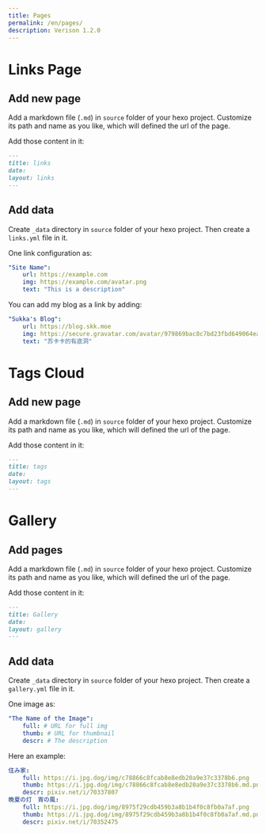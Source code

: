 ```yaml
---
title: Pages
permalink: /en/pages/
description: Verison 1.2.0
---
```


# Links Page

## Add new page

Add a markdown file (`.md`) in `source` folder of your hexo project. Customize its path and name as you like, which will defined the url of the page.

Add those content in it:

```markdown
---
title: links
date:
layout: links
---
```

## Add data

Create `_data` directory in `source` folder of your hexo project. Then create a `links.yml` file in it.

One link configuration as:

```yaml
"Site Name":
    url: https://example.com
    img: https://example.com/avatar.png
    text: "This is a description"
```

You can add my blog as a link by adding:

```yaml
"Sukka's Blog":
    url: https://blog.skk.moe
    img: https://secure.gravatar.com/avatar/979869bac8c7bd23fbd649064eabd48e?s=128
    text: "苏卡卡的有底洞"
```

# Tags Cloud

## Add new page

Add a markdown file (`.md`) in `source` folder of your hexo project. Customize its path and name as you like, which will defined the url of the page.

Add those content in it:

```markdown
---
title: tags
date:
layout: tags
---
```

# Gallery

## Add pages

Add a markdown file (`.md`) in `source` folder of your hexo project. Customize its path and name as you like, which will defined the url of the page.

Add those content in it:

```markdown
---
title: Gallery
date:
layout: gallery
---
```

## Add data

Create `_data` directory in `source` folder of your hexo project. Then create a `gallery.yml` file in it.

One image as:

```yaml
"The Name of the Image":
    full: # URL for full img
    thumb: # URL for thumbnail
    descr: # The description
```

Here an example:

```yaml
住み家:
    full: https://i.jpg.dog/img/c78866c8fcab8e8edb20a9e37c3378b6.png
    thumb: https://i.jpg.dog/img/c78866c8fcab8e8edb20a9e37c3378b6.md.png
    descr: pixiv.net/i/70337807
晩夏の灯　宵の風:
    full: https://i.jpg.dog/img/8975f29cdb459b3a8b1b4f0c8fb0a7af.png
    thumb: https://i.jpg.dog/img/8975f29cdb459b3a8b1b4f0c8fb0a7af.md.png
    descr: pixiv.net/i/70352475
```
